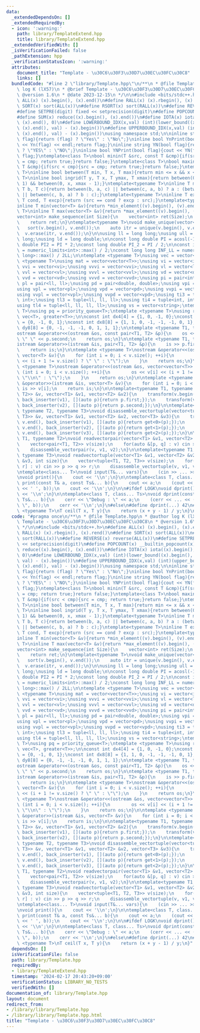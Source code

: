 ```yaml
---
data:
  _extendedDependsOn: []
  _extendedRequiredBy:
  - icon: ':warning:'
    path: library/TemplateExtend.hpp
    title: library/TemplateExtend.hpp
  _extendedVerifiedWith: []
  _isVerificationFailed: false
  _pathExtension: hpp
  _verificationStatusIcon: ':warning:'
  attributes:
    document_title: "Template - \u30C6\u30F3\u30D7\u30EC\u30FC\u30C8"
    links: []
  bundledCode: "#line 2 \"library/Template.hpp\"\n/**\n * @file Template.hpp\n * @author\
    \ log K (lX57)\n * @brief Template - \u30C6\u30F3\u30D7\u30EC\u30FC\u30C8\n *\
    \ @version 1.6\n * @date 2023-12-15\n */\n\n#include <bits/stdc++.h>\n#define\
    \ ALL(x) (x).begin(), (x).end()\n#define RALL(x) (x).rbegin(), (x).rend()\n#define\
    \ SORT(x) sort(ALL(x))\n#define RSORT(x) sort(RALL(x))\n#define REVERSE(x) reverse(ALL(x))\n\
    #define SETPRE(digit) fixed << setprecision(digit)\n#define POPCOUNT(x) __builtin_popcount(x)\n\
    #define SUM(x) reduce((x).begin(), (x).end())\n#define IOTA(x) iota((x).begin(),\
    \ (x).end(), 0)\n#define LOWERBOUND_IDX(x,val) (int)(lower_bound((x).begin(),\
    \ (x).end(), val) - (x).begin())\n#define UPPERBOUND_IDX(x,val) (int)(upper_bound((x).begin(),\
    \ (x).end(), val) - (x).begin())\nusing namespace std;\n\ninline string Yn(bool\
    \ flag){return (flag) ? \"Yes\" : \"No\";}\ninline bool YnPrint(bool flag){cout\
    \ << Yn(flag) << endl;return flag;}\ninline string YN(bool flag){return (flag)\
    \ ? \"YES\" : \"NO\";}\ninline bool YNPrint(bool flag){cout << YN(flag) << endl;return\
    \ flag;}\ntemplate<class T>\nbool minin(T &src, const T &cmp){if(src > cmp){src\
    \ = cmp; return true;}return false;}\ntemplate<class T>\nbool maxin(T &src, const\
    \ T &cmp){if(src < cmp){src = cmp; return true;}return false;}\ntemplate<typename\
    \ T>\ninline bool between(T min, T x, T max){return min <= x && x <= max;}\ntemplate<typename\
    \ T>\ninline bool ingrid(T y, T x, T ymax, T xmax){return between(0, y, ymax -\
    \ 1) && between(0, x, xmax - 1);}\ntemplate<typename T>\ninline T median(T a,\
    \ T b, T c){return between(b, a, c) || between(c, a, b) ? a : (between(a, b, c)\
    \ || between(c, b, a) ? b : c);}\ntemplate<typename T>\ninline T except(T src,\
    \ T cond, T excp){return (src == cond ? excp : src);}\ntemplate<typename T>\n\
    inline T min(vector<T> &v){return *min_element((v).begin(), (v).end());}\ntemplate<typename\
    \ T>\ninline T max(vector<T> &v){return *max_element((v).begin(), (v).end());}\n\
    vector<int> make_sequence(int Size){\n    vector<int> ret(Size);\n    IOTA(ret);\n\
    \    return ret;\n}\ntemplate<typename T>\nvoid make_unique(vector<T> &v){\n \
    \   sort(v.begin(), v.end());\n    auto itr = unique(v.begin(), v.end());\n  \
    \  v.erase(itr, v.end());\n}\n\nusing ll = long long;\nusing ull = unsigned long\
    \ long;\nusing ld = long double;\n\nconst long double PI = acosl(-1);\nconst long\
    \ double PI2 = PI * 2;\nconst long double PI_2 = PI / 2;\n\nconst int INF_INT\
    \ = numeric_limits<int>::max() / 2;\nconst long long INF_LL = numeric_limits<long\
    \ long>::max() / 2LL;\n\ntemplate <typename T>\nusing vec = vector<T>;\ntemplate\
    \ <typename T>\nusing mat = vector<vector<T>>;\nusing vi = vector<int>;\nusing\
    \ vvi = vector<vi>;\nusing vvvi = vector<vvi>;\nusing vl = vector<ll>;\nusing\
    \ vvl = vector<vl>;\nusing vvvl = vector<vvl>;\nusing vd = vector<double>;\nusing\
    \ vvd = vector<vd>;\nusing vvvd = vector<vvd>;\nusing pi = pair<int, int>;\nusing\
    \ pl = pair<ll, ll>;\nusing pd = pair<double, double>;\nusing vpi = vector<pi>;\n\
    using vpl = vector<pl>;\nusing vpd = vector<pd>;\nusing vvpi = vector<vpi>;\n\
    using vvpl = vector<vpl>;\nusing vvpd = vector<vpd>;\nusing ti3 = tuple<int, int,\
    \ int>;\nusing tl3 = tuple<ll, ll, ll>;\nusing ti4 = tuple<int, int, int, int>;\n\
    using tl4 = tuple<ll, ll, ll, ll>;\nusing vs = vector<string>;\ntemplate <typename\
    \ T>\nusing pq = priority_queue<T>;\ntemplate <typename T>\nusing rpq = priority_queue<T,\
    \ vec<T>, greater<T>>;\n\nconst int dx4[4] = {1, 0, -1, 0};\nconst int dy4[4]\
    \ = {0, -1, 0, 1};\nconst int dx8[8] = {1, 1, 0, -1, -1, -1, 0, 1};\nconst int\
    \ dy8[8] = {0, -1, -1, -1, 0, 1, 1, 1};\n\ntemplate <typename T1, typename T2>\n\
    ostream &operator<<(ostream &os, const pair<T1, T2> &p){\n    os << p.first <<\
    \ \" \" << p.second;\n    return os;\n}\n\ntemplate <typename T1, typename T2>\n\
    istream &operator>>(istream &is, pair<T1, T2> &p){\n    is >> p.first >> p.second;\n\
    \    return is;\n}\n\ntemplate <typename T>\nostream &operator<<(ostream &os,\
    \ vector<T> &v){\n    for (int i = 0; i < v.size(); ++i){\n        os << v[i]\
    \ << (i + 1 != v.size() ? \" \" : \"\");\n    }\n    return os;\n}\n\ntemplate\
    \ <typename T>\nostream &operator<<(ostream &os, vector<vector<T>> &v){\n    for\
    \ (int i = 0; i < v.size(); ++i){\n        os << v[i] << (i + 1 != v.size() ?\
    \ \"\\n\" : \"\");\n    }\n    return os;\n}\n\ntemplate <typename T>\nistream\
    \ &operator>>(istream &is, vector<T> &v){\n    for (int i = 0; i < v.size(); ++i)\
    \ is >> v[i];\n    return is;\n}\n\ntemplate<typename T1, typename T2>\nvoid disassemble_vectorpair(vector<pair<T1,\
    \ T2>> &v, vector<T1> &v1, vector<T2> &v2){\n    transform(v.begin(), v.end(),\
    \ back_inserter(v1), [](auto p){return p.first;});\n    transform(v.begin(), v.end(),\
    \ back_inserter(v2), [](auto p){return p.second;});\n}\n\ntemplate<typename T1,\
    \ typename T2, typename T3>\nvoid disassemble_vectortuple(vector<tuple<T1, T2,\
    \ T3>> &v, vector<T1> &v1, vector<T2> &v2, vector<T3> &v3){\n    transform(v.begin(),\
    \ v.end(), back_inserter(v1), [](auto p){return get<0>(p);});\n    transform(v.begin(),\
    \ v.end(), back_inserter(v2), [](auto p){return get<1>(p);});\n    transform(v.begin(),\
    \ v.end(), back_inserter(v3), [](auto p){return get<2>(p);});\n}\n\ntemplate<typename\
    \ T1, typename T2>\nvoid readvectorpair(vector<T1> &v1, vector<T2> &v2, int size){\n\
    \    vector<pair<T1, T2>> v(size);\n    for(auto &[p, q] : v) cin >> p >> q;\n\
    \    disassemble_vectorpair(v, v1, v2);\n}\n\ntemplate<typename T1, typename T2,\
    \ typename T3>\nvoid readvectortuple(vector<T1> &v1, vector<T2> &v2, vector<T3>\
    \ &v3, int size){\n    vector<tuple<T1, T2, T3>> v(size);\n    for(auto &[p, q,\
    \ r] : v) cin >> p >> q >> r;\n    disassemble_vectortuple(v, v1, v2, v3);\n}\n\
    \ntemplate<class... T>\nvoid input(T&... vars){\n    (cin >> ... >> vars);\n}\n\
    \nvoid print(){\n    cout << '\\n';\n}\n\ntemplate<class T, class... Ts>\nvoid\
    \ print(const T& a, const Ts&... b){\n    cout << a;\n    (cout << ... << (cout\
    \ << ' ', b));\n    cout << '\\n';\n}\n\n#ifdef LOGK\nvoid dprint(){\n    cerr\
    \ << '\\n';\n}\n\ntemplate<class T, class... Ts>\nvoid dprint(const T& a, const\
    \ Ts&... b){\n    cerr << \"Debug : \" << a;\n    (cerr << ... << (cerr << \"\
    \ \", b));\n    cerr << '\\n';\n}\n#else\n#define dprint(...) 42\n#endif\n\ntemplate\
    \ <typename T>\nT ceil(T x, T y){\n    return (x + y - 1) / y;\n}\n"
  code: "#pragma once\n/**\n * @file Template.hpp\n * @author log K (lX57)\n * @brief\
    \ Template - \u30C6\u30F3\u30D7\u30EC\u30FC\u30C8\n * @version 1.6\n * @date 2023-12-15\n\
    \ */\n\n#include <bits/stdc++.h>\n#define ALL(x) (x).begin(), (x).end()\n#define\
    \ RALL(x) (x).rbegin(), (x).rend()\n#define SORT(x) sort(ALL(x))\n#define RSORT(x)\
    \ sort(RALL(x))\n#define REVERSE(x) reverse(ALL(x))\n#define SETPRE(digit) fixed\
    \ << setprecision(digit)\n#define POPCOUNT(x) __builtin_popcount(x)\n#define SUM(x)\
    \ reduce((x).begin(), (x).end())\n#define IOTA(x) iota((x).begin(), (x).end(),\
    \ 0)\n#define LOWERBOUND_IDX(x,val) (int)(lower_bound((x).begin(), (x).end(),\
    \ val) - (x).begin())\n#define UPPERBOUND_IDX(x,val) (int)(upper_bound((x).begin(),\
    \ (x).end(), val) - (x).begin())\nusing namespace std;\n\ninline string Yn(bool\
    \ flag){return (flag) ? \"Yes\" : \"No\";}\ninline bool YnPrint(bool flag){cout\
    \ << Yn(flag) << endl;return flag;}\ninline string YN(bool flag){return (flag)\
    \ ? \"YES\" : \"NO\";}\ninline bool YNPrint(bool flag){cout << YN(flag) << endl;return\
    \ flag;}\ntemplate<class T>\nbool minin(T &src, const T &cmp){if(src > cmp){src\
    \ = cmp; return true;}return false;}\ntemplate<class T>\nbool maxin(T &src, const\
    \ T &cmp){if(src < cmp){src = cmp; return true;}return false;}\ntemplate<typename\
    \ T>\ninline bool between(T min, T x, T max){return min <= x && x <= max;}\ntemplate<typename\
    \ T>\ninline bool ingrid(T y, T x, T ymax, T xmax){return between(0, y, ymax -\
    \ 1) && between(0, x, xmax - 1);}\ntemplate<typename T>\ninline T median(T a,\
    \ T b, T c){return between(b, a, c) || between(c, a, b) ? a : (between(a, b, c)\
    \ || between(c, b, a) ? b : c);}\ntemplate<typename T>\ninline T except(T src,\
    \ T cond, T excp){return (src == cond ? excp : src);}\ntemplate<typename T>\n\
    inline T min(vector<T> &v){return *min_element((v).begin(), (v).end());}\ntemplate<typename\
    \ T>\ninline T max(vector<T> &v){return *max_element((v).begin(), (v).end());}\n\
    vector<int> make_sequence(int Size){\n    vector<int> ret(Size);\n    IOTA(ret);\n\
    \    return ret;\n}\ntemplate<typename T>\nvoid make_unique(vector<T> &v){\n \
    \   sort(v.begin(), v.end());\n    auto itr = unique(v.begin(), v.end());\n  \
    \  v.erase(itr, v.end());\n}\n\nusing ll = long long;\nusing ull = unsigned long\
    \ long;\nusing ld = long double;\n\nconst long double PI = acosl(-1);\nconst long\
    \ double PI2 = PI * 2;\nconst long double PI_2 = PI / 2;\n\nconst int INF_INT\
    \ = numeric_limits<int>::max() / 2;\nconst long long INF_LL = numeric_limits<long\
    \ long>::max() / 2LL;\n\ntemplate <typename T>\nusing vec = vector<T>;\ntemplate\
    \ <typename T>\nusing mat = vector<vector<T>>;\nusing vi = vector<int>;\nusing\
    \ vvi = vector<vi>;\nusing vvvi = vector<vvi>;\nusing vl = vector<ll>;\nusing\
    \ vvl = vector<vl>;\nusing vvvl = vector<vvl>;\nusing vd = vector<double>;\nusing\
    \ vvd = vector<vd>;\nusing vvvd = vector<vvd>;\nusing pi = pair<int, int>;\nusing\
    \ pl = pair<ll, ll>;\nusing pd = pair<double, double>;\nusing vpi = vector<pi>;\n\
    using vpl = vector<pl>;\nusing vpd = vector<pd>;\nusing vvpi = vector<vpi>;\n\
    using vvpl = vector<vpl>;\nusing vvpd = vector<vpd>;\nusing ti3 = tuple<int, int,\
    \ int>;\nusing tl3 = tuple<ll, ll, ll>;\nusing ti4 = tuple<int, int, int, int>;\n\
    using tl4 = tuple<ll, ll, ll, ll>;\nusing vs = vector<string>;\ntemplate <typename\
    \ T>\nusing pq = priority_queue<T>;\ntemplate <typename T>\nusing rpq = priority_queue<T,\
    \ vec<T>, greater<T>>;\n\nconst int dx4[4] = {1, 0, -1, 0};\nconst int dy4[4]\
    \ = {0, -1, 0, 1};\nconst int dx8[8] = {1, 1, 0, -1, -1, -1, 0, 1};\nconst int\
    \ dy8[8] = {0, -1, -1, -1, 0, 1, 1, 1};\n\ntemplate <typename T1, typename T2>\n\
    ostream &operator<<(ostream &os, const pair<T1, T2> &p){\n    os << p.first <<\
    \ \" \" << p.second;\n    return os;\n}\n\ntemplate <typename T1, typename T2>\n\
    istream &operator>>(istream &is, pair<T1, T2> &p){\n    is >> p.first >> p.second;\n\
    \    return is;\n}\n\ntemplate <typename T>\nostream &operator<<(ostream &os,\
    \ vector<T> &v){\n    for (int i = 0; i < v.size(); ++i){\n        os << v[i]\
    \ << (i + 1 != v.size() ? \" \" : \"\");\n    }\n    return os;\n}\n\ntemplate\
    \ <typename T>\nostream &operator<<(ostream &os, vector<vector<T>> &v){\n    for\
    \ (int i = 0; i < v.size(); ++i){\n        os << v[i] << (i + 1 != v.size() ?\
    \ \"\\n\" : \"\");\n    }\n    return os;\n}\n\ntemplate <typename T>\nistream\
    \ &operator>>(istream &is, vector<T> &v){\n    for (int i = 0; i < v.size(); ++i)\
    \ is >> v[i];\n    return is;\n}\n\ntemplate<typename T1, typename T2>\nvoid disassemble_vectorpair(vector<pair<T1,\
    \ T2>> &v, vector<T1> &v1, vector<T2> &v2){\n    transform(v.begin(), v.end(),\
    \ back_inserter(v1), [](auto p){return p.first;});\n    transform(v.begin(), v.end(),\
    \ back_inserter(v2), [](auto p){return p.second;});\n}\n\ntemplate<typename T1,\
    \ typename T2, typename T3>\nvoid disassemble_vectortuple(vector<tuple<T1, T2,\
    \ T3>> &v, vector<T1> &v1, vector<T2> &v2, vector<T3> &v3){\n    transform(v.begin(),\
    \ v.end(), back_inserter(v1), [](auto p){return get<0>(p);});\n    transform(v.begin(),\
    \ v.end(), back_inserter(v2), [](auto p){return get<1>(p);});\n    transform(v.begin(),\
    \ v.end(), back_inserter(v3), [](auto p){return get<2>(p);});\n}\n\ntemplate<typename\
    \ T1, typename T2>\nvoid readvectorpair(vector<T1> &v1, vector<T2> &v2, int size){\n\
    \    vector<pair<T1, T2>> v(size);\n    for(auto &[p, q] : v) cin >> p >> q;\n\
    \    disassemble_vectorpair(v, v1, v2);\n}\n\ntemplate<typename T1, typename T2,\
    \ typename T3>\nvoid readvectortuple(vector<T1> &v1, vector<T2> &v2, vector<T3>\
    \ &v3, int size){\n    vector<tuple<T1, T2, T3>> v(size);\n    for(auto &[p, q,\
    \ r] : v) cin >> p >> q >> r;\n    disassemble_vectortuple(v, v1, v2, v3);\n}\n\
    \ntemplate<class... T>\nvoid input(T&... vars){\n    (cin >> ... >> vars);\n}\n\
    \nvoid print(){\n    cout << '\\n';\n}\n\ntemplate<class T, class... Ts>\nvoid\
    \ print(const T& a, const Ts&... b){\n    cout << a;\n    (cout << ... << (cout\
    \ << ' ', b));\n    cout << '\\n';\n}\n\n#ifdef LOGK\nvoid dprint(){\n    cerr\
    \ << '\\n';\n}\n\ntemplate<class T, class... Ts>\nvoid dprint(const T& a, const\
    \ Ts&... b){\n    cerr << \"Debug : \" << a;\n    (cerr << ... << (cerr << \"\
    \ \", b));\n    cerr << '\\n';\n}\n#else\n#define dprint(...) 42\n#endif\n\ntemplate\
    \ <typename T>\nT ceil(T x, T y){\n    return (x + y - 1) / y;\n}"
  dependsOn: []
  isVerificationFile: false
  path: library/Template.hpp
  requiredBy:
  - library/TemplateExtend.hpp
  timestamp: '2024-02-17 20:43:20+09:00'
  verificationStatus: LIBRARY_NO_TESTS
  verifiedWith: []
documentation_of: library/Template.hpp
layout: document
redirect_from:
- /library/library/Template.hpp
- /library/library/Template.hpp.html
title: "Template - \u30C6\u30F3\u30D7\u30EC\u30FC\u30C8"
---
```

